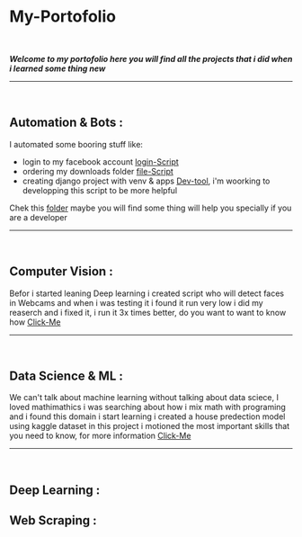 # My-Portofolio
<br/>

***Welcome to my portofolio here you will find all the projects that i did when i learned some thing new***

---
<br/>


## Automation & Bots :
I automated some booring stuff like:
  * login to my facebook account [login-Script](https://github.com/saadaoui-salah/My-Portofolio/tree/master/Automation%20%26%20Bots/login.py)
  * ordering my downloads folder [file-Script](https://github.com/saadaoui-salah/My-Portofolio/tree/master/Automation%20%26%20Bots/file.py)
  * creating django project with venv & apps [Dev-tool](https://github.com/saadaoui-salah/My-Portofolio/tree/master/Automation%20%26%20Bots/Dev_tool.py), i'm woorking to developping this script to be more helpful
    
Chek this [folder](https://github.com/saadaoui-salah/My-Portofolio/tree/master/Automation%20%26%20Bots)  maybe you will find some thing will help you specially if you are a developer

---
<br/>
 
## Computer Vision :
  Befor i started leaning Deep learning i created script who will detect faces in Webcams and when i was testing it i found it run very low i did my reaserch and i fixed it, i run it 3x times better, do you want to want to know how [Click-Me](https://github.com/saadaoui-salah/My-Portofolio/tree/master/Computer%20Vision) 

---
<br/>

## Data Science & ML : 
We can't talk about machine learning without talking about data sciece, I loved mathimathics i was searching  about how i mix math with programing and i found this domain i start learning i created a house predection model using kaggle dataset in this project i motioned the most important skills that you need to know, for more information [Click-Me](https://github.com/saadaoui-salah/My-Portofolio/tree/master/Computer%20Vision)  

---
<br/>

## Deep Learning :


## Web Scraping :
